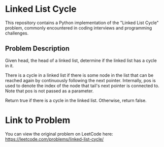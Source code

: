 # Linked List Cycle

This repository contains a Python implementation of the "Linked List Cycle" problem, commonly encountered in coding interviews and programming challenges.

## Problem Description

Given head, the head of a linked list, determine if the linked list has a cycle in it.

There is a cycle in a linked list if there is some node in the list that can be reached again by continuously following the next pointer. Internally, pos is used to denote the index of the node that tail's next pointer is connected to. Note that pos is not passed as a parameter.

Return true if there is a cycle in the linked list. Otherwise, return false.


# Link to Problem
You can view the original problem on LeetCode here: https://leetcode.com/problems/linked-list-cycle/







